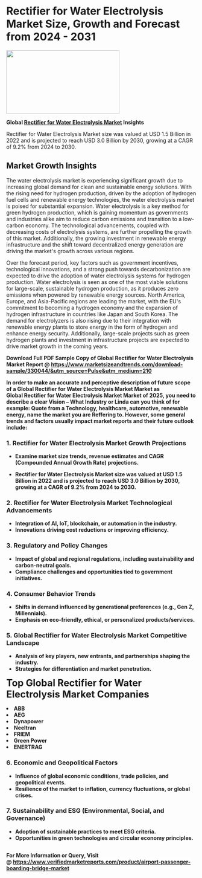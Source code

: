 <H1>Rectifier for Water Electrolysis Market Size, Growth and Forecast from 2024 - 2031</H1><img class="aligncenter size-medium wp-image-584254" src="https://thirdeyenews.in/wp-content/uploads/2024/09/Global-Market-Research-300x168.jpeg" alt="" width="300" height="168" /><p><strong>Global&nbsp;<a href="https://www.marketsizeandtrends.com/download-sample/330044/&amp;utm_source=Pulse&amp;utm_medium=210">Rectifier for Water Electrolysis Market</a> Insights</strong></p><p>Rectifier for Water Electrolysis Market size was valued at USD 1.5 Billion in 2022 and is projected to reach USD 3.0 Billion by 2030, growing at a CAGR of 9.2% from 2024 to 2030.</p><p><h2>Market Growth Insights</h2> <p>The water electrolysis market is experiencing significant growth due to increasing global demand for clean and sustainable energy solutions. With the rising need for hydrogen production, driven by the adoption of hydrogen fuel cells and renewable energy technologies, the water electrolysis market is poised for substantial expansion. Water electrolysis is a key method for green hydrogen production, which is gaining momentum as governments and industries alike aim to reduce carbon emissions and transition to a low-carbon economy. The technological advancements, coupled with decreasing costs of electrolysis systems, are further propelling the growth of this market. Additionally, the growing investment in renewable energy infrastructure and the shift toward decentralized energy generation are driving the market's growth across various regions.</p> <p><strong></strong></p> <p>Over the forecast period, key factors such as government incentives, technological innovations, and a strong push towards decarbonization are expected to drive the adoption of water electrolysis systems for hydrogen production. Water electrolysis is seen as one of the most viable solutions for large-scale, sustainable hydrogen production, as it produces zero emissions when powered by renewable energy sources. North America, Europe, and Asia-Pacific regions are leading the market, with the EU's commitment to becoming a hydrogen economy and the expansion of hydrogen infrastructure in countries like Japan and South Korea. The demand for electrolyzers is also rising due to their integration with renewable energy plants to store energy in the form of hydrogen and enhance energy security. Additionally, large-scale projects such as green hydrogen plants and investment in infrastructure projects are expected to drive market growth in the coming years.</p> <p><strong></p><p><span class=""><strong>Download Full PDF Sample Copy of Global Rectifier for Water Electrolysis Market Report</strong> @ <a href="https://www.marketsizeandtrends.com/download-sample/330044/&amp;utm_source=Pulse&amp;utm_medium=210" target="_blank">https://www.marketsizeandtrends.com/download-sample/330044/&amp;utm_source=Pulse&amp;utm_medium=210</a></span></p><p>In order to make an accurate and perceptive description of future scope of a Global&nbsp;Rectifier for Water Electrolysis Market Market as Global&nbsp;Rectifier for Water Electrolysis Market Market of 2025, you need to describe a clear Vision &ndash; What Industry or Linda can you think of for example: Quote from a Technology, healthcare, automotive, renewable energy, name the market you are Reffering to. However, some general trends and factors usually impact market reports and their future outlook include:</p><h3>1.&nbsp;<strong>Rectifier for Water Electrolysis Market Growth Projections</strong></h3><ul><li>Examine market size trends, revenue estimates and CAGR (Compounded Annual Growth Rate) projections.</li><li><p>Rectifier for Water Electrolysis Market size was valued at USD 1.5 Billion in 2022 and is projected to reach USD 3.0 Billion by 2030, growing at a CAGR of 9.2% from 2024 to 2030.</p></li></ul><h3>2.&nbsp;<strong>Rectifier for Water Electrolysis Market Technological Advancements</strong></h3><ul><li>Integration of AI, IoT, blockchain, or automation in the industry.</li><li>Innovations driving cost reductions or improving efficiency.</li></ul><h3>3.&nbsp;<strong>Regulatory and Policy Changes</strong></h3><ul><li>Impact of global and regional regulations, including sustainability and carbon-neutral goals.</li><li>Compliance challenges and opportunities tied to government initiatives.</li></ul><h3>4.&nbsp;<strong>Consumer Behavior Trends</strong></h3><ul><li>Shifts in demand influenced by generational preferences (e.g., Gen Z, Millennials).</li><li>Emphasis on eco-friendly, ethical, or personalized products/services.</li></ul><h3>5.&nbsp;<strong>Global Rectifier for Water Electrolysis Market Competitive Landscape</strong></h3><ul><li>Analysis of key players, new entrants, and partnerships shaping the industry.</li><li>Strategies for differentiation and market penetration.</li></ul><p data-pm-slice="1 1 []"><span style="color: inherit; font-family: inherit; font-size: 25px;">Top Global Rectifier for Water Electrolysis Market Companies</span></p><div class="" data-test-id=""><p><li>ABB</li><li> AEG</li><li> Dynapower</li><li> Neeltran</li><li> FRIEM</li><li> Green Power</li><li> ENERTRAG</li></p></div><h3>6.&nbsp;<strong>Economic and Geopolitical Factors</strong></h3><ul><li>Influence of global economic conditions, trade policies, and geopolitical events.</li><li>Resilience of the market to inflation, currency fluctuations, or global crises.</li></ul><h3>7.&nbsp;<strong>Sustainability and ESG (Environmental, Social, and Governance)</strong></h3><ul><li>Adoption of sustainable practices to meet ESG criteria.</li><li>Opportunities in green technologies and circular economy principles.</li></ul><h2><strong style="font-size: 14px;">For More Information or Query, Visit @&nbsp;</strong><a style="background-color: #ffffff; font-size: 14px;" href="https://www.marketsizeandtrends.com/report/rectifier-for-water-electrolysis-market/" target="_blank">https://www.verifiedmarketreports.com/product/airport-passenger-boarding-bridge-market</a></h2>
